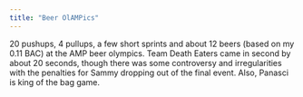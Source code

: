 ```yaml
---
title: "Beer OlAMPics"
---
```


20 pushups, 4 pullups, a few short sprints and about 12 beers (based on my 0.11 BAC) at the AMP beer olympics. Team Death Eaters came in second by about 20 seconds, though there was some controversy and irregularities with the penalties for Sammy dropping out of the final event. Also, Panasci is king of the bag game.

